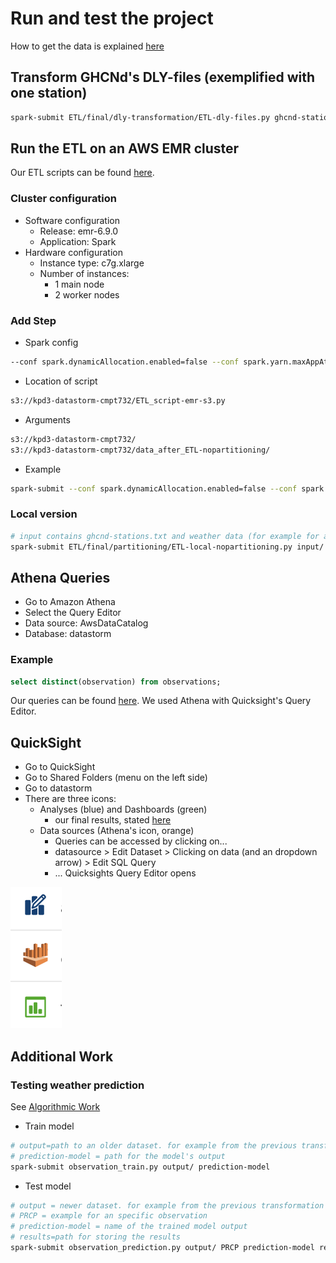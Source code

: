 # Run and test the project

How to get the data is explained [here](Acquiring)
## Transform GHCNd's DLY-files (exemplified with one station)
```bash
spark-submit ETL/final/dly-transformation/ETL-dly-files.py ghcnd-stations.txt CA1AB000001.dly
```

## Run the ETL on an AWS EMR cluster
Our ETL scripts can be found [here](ETL/final/partitioning).
### Cluster configuration
* Software configuration
  * Release: emr-6.9.0
  * Application: Spark
* Hardware configuration
  * Instance type: c7g.xlarge
  * Number of instances:
    * 1 main node
    * 2 worker nodes 
### Add Step
* Spark config
```bash
--conf spark.dynamicAllocation.enabled=false --conf spark.yarn.maxAppAttempts=1 --num-executors=12 --executor-cores=1 --executor-memory=600M
```
* Location of script
```bash
s3://kpd3-datastorm-cmpt732/ETL_script-emr-s3.py
```
* Arguments
```bash
s3://kpd3-datastorm-cmpt732/ 
s3://kpd3-datastorm-cmpt732/data_after_ETL-nopartitioning/
```
* Example
```bash
spark-submit --conf spark.dynamicAllocation.enabled=false --conf spark.yarn.maxAppAttempts=1 --num-executors=12 --executor-cores=1 --executor-memory=600M s3://kpd3-datastorm-cmpt732/ETL_script-emr-s3.py s3://kpd3-datastorm-cmpt732/ s3://kpd3-datastorm-cmpt732/data_after_ETL-nopartitioning/
```
### Local version
```bash
# input contains ghcnd-stations.txt and weather data (for example for a year only the file 2020.csv.gz)
spark-submit ETL/final/partitioning/ETL-local-nopartitioning.py input/ output/
```

## Athena Queries
* Go to Amazon Athena
* Select the Query Editor
* Data source: AwsDataCatalog
* Database: datastorm

### Example
```sql
select distinct(observation) from observations;
```
Our queries can be found [here](AlgorithmicWork). We used Athena with Quicksight's Query Editor.

## QuickSight
* Go to QuickSight
* Go to Shared Folders (menu on the left side)
* Go to datastorm
* There are three icons:
  * Analyses (blue) and Dashboards (green)
    * our final results, stated [here](Visualization)
  * Data sources (Athena's icon, orange)
    * Queries can be accessed by clicking on...
    * datasource > Edit Dataset > Clicking on data (and an dropdown arrow) > Edit SQL Query
    * ... Quicksights Query Editor opens

![shared resources icons](Visualization/shared_resources_icons.png)

## Additional Work
### Testing weather prediction
See [Algorithmic Work](AlgorithmicWork)
* Train model
```bash
# output=path to an older dataset. for example from the previous transformation with an additional filter for the time range
# prediction-model = path for the model's output
spark-submit observation_train.py output/ prediction-model
```
* Test model
```bash
# output = newer dataset. for example from the previous transformation with an additional filter on the past year
# PRCP = example for an specific observation
# prediction-model = name of the trained model output
# results=path for storing the results
spark-submit observation_prediction.py output/ PRCP prediction-model results/
```